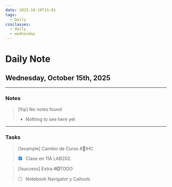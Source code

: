 ```yaml
---
date: 2025-10-18T15:01
tags:
  - Daily
cssclasses:
  - daily
  - wednesday
---
```


# Daily Note
## Wednesday, October 15th, 2025

***

### Notes

> [!tip] No notes found
> - Nothing to see here yet

***

### Tasks

> [!example] Cambio de Curso #🎨IHC
> - [x] Clase en 11A LAB202.

> [!success] Extra #❎TODO
> - [ ] Notebook Navigator y Callouts